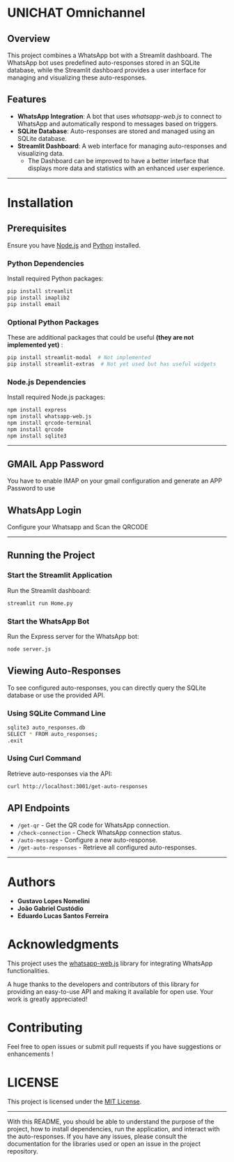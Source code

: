 # UNICHAT Omnichannel

## Overview
This project combines a WhatsApp bot with a Streamlit dashboard. The WhatsApp bot uses predefined auto-responses stored in an SQLite database, while the Streamlit dashboard provides a user interface for managing and visualizing these auto-responses.

## Features
- **WhatsApp Integration**: A bot that uses *whatsapp-web.js* to connect to WhatsApp and automatically respond to messages based on triggers.
- **SQLite Database**: Auto-responses are stored and managed using an SQLite database.
- **Streamlit Dashboard**: A web interface for managing auto-responses and visualizing data.
  - The Dashboard can be improved to have a better interface that displays more data and statistics with an enhanced user experience.
  
---

# Installation
## Prerequisites
Ensure you have [Node.js](https://nodejs.org/) and [Python](https://www.python.org/) installed.

### Python Dependencies
Install required Python packages:
```bash
pip install streamlit
pip install imaplib2
pip install email
```

### Optional Python Packages
These are additional packages that could be useful **(they are not implemented yet)** :
```bash
pip install streamlit-modal  # Not implemented
pip install streamlit-extras  # Not yet used but has useful widgets
```

### Node.js Dependencies
Install required Node.js packages:
```bash
npm install express
npm install whatsapp-web.js
npm install qrcode-terminal
npm install qrcode
npm install sqlite3
```

---

## GMAIL App Password
You have to enable IMAP on your gmail configuration and generate an APP Password to use


## WhatsApp Login
Configure your Whatsapp and Scan the QRCODE

---

## Running the Project

### Start the Streamlit Application
Run the Streamlit dashboard:
```bash
streamlit run Home.py
```

### Start the WhatsApp Bot
Run the Express server for the WhatsApp bot:
```bash
node server.js
```

## Viewing Auto-Responses
To see configured auto-responses, you can directly query the SQLite database or use the provided API.

### Using SQLite Command Line
```bash
sqlite3 auto_responses.db
SELECT * FROM auto_responses;
.exit
```

### Using Curl Command
Retrieve auto-responses via the API:
```bash
curl http://localhost:3001/get-auto-responses
```

## API Endpoints
- `/get-qr` - Get the QR code for WhatsApp connection.
- `/check-connection` - Check WhatsApp connection status.
- `/auto-message` - Configure a new auto-response.
- `/get-auto-responses` - Retrieve all configured auto-responses.


---

# Authors
- **Gustavo Lopes Nomelini**
- **João Gabriel Custódio**
- **Eduardo Lucas Santos Ferreira**

# Acknowledgments
This project uses the [whatsapp-web.js](https://github.com/pedroslopez/whatsapp-web.js) library for integrating WhatsApp functionalities. 

A huge thanks to the developers and contributors of this library for providing an easy-to-use API and making it available for open use. Your work is greatly appreciated!


# Contributing
Feel free to open issues or submit pull requests if you have suggestions or enhancements !

# LICENSE
This project is licensed under the [MIT License](LICENSE).

---

With this README, you should be able to understand the purpose of the project, how to install dependencies, run the application, and interact with the auto-responses. If you have any issues, please consult the documentation for the libraries used or open an issue in the project repository.
